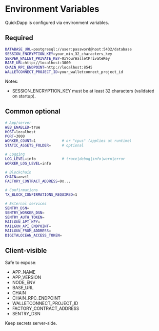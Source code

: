 # Environment Variables

QuickDapp is configured via environment variables.

## Required

```bash
DATABASE_URL=postgresql://user:password@host:5432/database
SESSION_ENCRYPTION_KEY=your_min_32_characters_key
SERVER_WALLET_PRIVATE_KEY=0xYourWalletPrivateKey
BASE_URL=http://localhost:3000
CHAIN_RPC_ENDPOINT=http://localhost:8545
WALLETCONNECT_PROJECT_ID=your_walletconnect_project_id
```

Notes:
- SESSION_ENCRYPTION_KEY must be at least 32 characters (validated on startup).

## Common optional

```bash
# App/server
WEB_ENABLED=true
HOST=localhost
PORT=3000
WORKER_COUNT=1            # or "cpus" (applies at runtime)
STATIC_ASSETS_FOLDER=     # optional

# Logging
LOG_LEVEL=info            # trace|debug|info|warn|error
WORKER_LOG_LEVEL=info

# Blockchain
CHAIN=anvil
FACTORY_CONTRACT_ADDRESS=0x...

# Confirmations
TX_BLOCK_CONFIRMATIONS_REQUIRED=1

# External services
SENTRY_DSN=
SENTRY_WORKER_DSN=
SENTRY_AUTH_TOKEN=
MAILGUN_API_KEY=
MAILGUN_API_ENDPOINT=
MAILGUN_FROM_ADDRESS=
DIGITALOCEAN_ACCESS_TOKEN=
```

## Client-visible

Safe to expose:
- APP_NAME
- APP_VERSION
- NODE_ENV
- BASE_URL
- CHAIN
- CHAIN_RPC_ENDPOINT
- WALLETCONNECT_PROJECT_ID
- FACTORY_CONTRACT_ADDRESS
- SENTRY_DSN

Keep secrets server-side.
